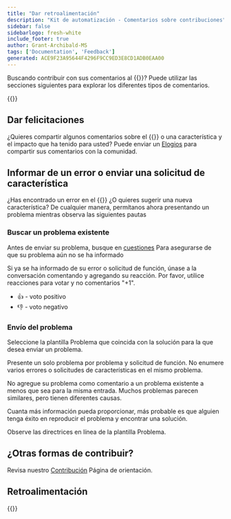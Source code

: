 ```yaml
---
title: "Dar retroalimentación"
description: "Kit de automatización - Comentarios sobre contribuciones"
sidebar: false
sidebarlogo: fresh-white
include_footer: true
author: Grant-Archibald-MS
tags: ['Documentation', 'Feedback']
generated: ACE9F23A95644F4296F9CC9ED3E8CD1ADB0EAA00
---
```


Buscando contribuir con sus comentarios al {{<product-name>}}? Puede utilizar las secciones siguientes para explorar los diferentes tipos de comentarios.

{{<toc>}}

## Dar felicitaciones

¿Quieres compartir algunos comentarios sobre el {{<product-name>}} o una característica y el impacto que ha tenido para usted? Puede enviar un [Elogios](https://github.com/microsoft/powercat-automation-kit/issues/new?assignees=&labels=automation-kit%2Ckudos&template=4-automation-kit-kudos.yml&title=%5BAutomation+Kit+-+Kudos%5D+Your+summary) para compartir sus comentarios con la comunidad.

## Informar de un error o enviar una solicitud de característica

¿Has encontrado un error en el {{<product-name>}} ¿O quieres sugerir una nueva característica? De cualquier manera, permítanos ahora presentando un problema mientras observa las siguientes pautas

### Buscar un problema existente

Antes de enviar su problema, busque en [cuestiones](https://github.com/microsoft/automation-kit/issues) Para asegurarse de que su problema aún no se ha informado

Si ya se ha informado de su error o solicitud de función, únase a la conversación comentando y agregando su reacción. Por favor, utilice reacciones para votar y no comentarios "+1".

- 👍 - voto positivo
- 👎 - voto negativo

### Envío del problema

Seleccione la plantilla Problema que coincida con la solución para la que desea enviar un problema.

Presente un solo problema por problema y solicitud de función. No enumere varios errores o solicitudes de características en el mismo problema.

No agregue su problema como comentario a un problema existente a menos que sea para la misma entrada. Muchos problemas parecen similares, pero tienen diferentes causas.

Cuanta más información pueda proporcionar, más probable es que alguien tenga éxito en reproducir el problema y encontrar una solución.

Observe las directrices en línea de la plantilla Problema.

## ¿Otras formas de contribuir?

Revisa nuestro [Contribución](/es/contribution) Página de orientación.

## Retroalimentación

{{<questions name="/content/es/contribution/feedback.json" completed="Gracias por proporcionar comentarios" showNavigationButtons="false" locale="es">}}
